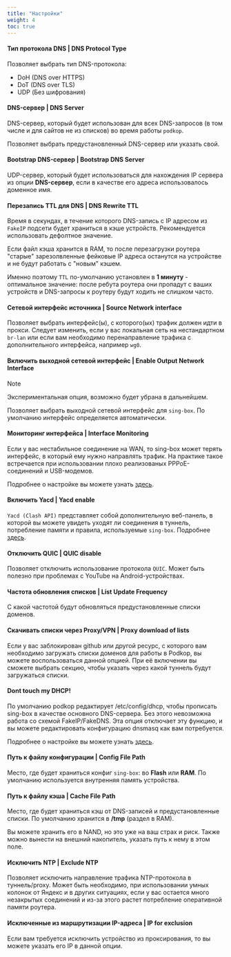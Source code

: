 ```yaml
---
title: "Настройки"
weight: 4
toc: true
---
```


#### Тип протокола DNS | DNS Protocol Type

Позволяет выбрать тип DNS-протокола:

- DoH (DNS over HTTPS)
- DoT (DNS over TLS)
- UDP (Без шифрования)

#### DNS-сервер | DNS Server

DNS-сервер, который будет использован для всех DNS-запросов (в том числе и для сайтов не из списков) во время работы `podkop`.

Позволяет выбрать предустановленный DNS-сервер или указать свой.


#### Bootstrap DNS-сервер | Bootstrap DNS Server

UDP-сервер, который будет использоваться для нахождения IP сервера из опции **DNS-сервер**, если в качестве его адреса использовалось доменное имя.

#### Перезапись TTL для DNS | DNS Rewrite TTL

Время в секундах, в течение которого DNS-запись с IP адресом из `FakeIP` подсети будет храниться в кэше устройств. Рекомендуется использовать дефолтное значение.

Если файл кэша хранится в RAM, то после перезагрузки роутера "старые" зарезолвленные фейковые IP адреса останутся на устройстве и не будут работать с "новым" кэшем.

Именно поэтому `TTL` по-умолчанию установлен в **1 минуту** - оптимальное значение: после ребута роутера они пропадут с ваших устройств и DNS-запросы к роутеру будут ходить не слишком часто.

#### Сетевой интерфейс источника | Source Network interface

Позволяет выбрать интерфейс(ы), с которого(ых) трафик должен идти в прокси. Следует изменить, если у вас локальная сеть на нестандартном `br-lan` или если вам необходимо перенаправление трафика с дополнительного интерфейса, например `wg0`.

#### Включить выходной сетевой интерфейс | Enable Output Network Interface

> [!NOTE]
> Экспериментальная опция, возможно будет убрана в дальнейшем.

Позволяет выбрать выходной сетевой интерфейс для `sing-box`. По умолчанию интерфейс определяется автоматически.


#### Мониторинг интерфейса | Interface Monitoring

Если у вас нестабильное соединение на WAN, то sing-box может терять интерфейс, в который ему нужно направлять трафик. На практике такое встречается при использовании плохо реализованых PPPoE-соединений и USB-модемов.

Подробнее о настройке вы можете узнать [здесь](/docs/badwan/).

#### Включить Yacd | Yacd enable

`Yacd (Clash API)` представляет собой дополнительную веб-панель, в которой вы можете увидеть уходят ли соединения в туннель, потребление памяти и правила, используемые `sing-box`. Подробнее [здесь](/docs/yacd/).

#### Отключить QUIC | QUIC disable

Позволяет отключить использование протокола `QUIC`. Может быть полезно при проблемах с YouTube на Android-устройствах.

#### Частота обновления списков | List Update Frequency

С какой частотой будут обновляться предустановленные списки доменов.

#### Скачивать списки через Proxy/VPN | Proxy download of lists

Если у вас заблокирован github или другой ресурс, с которого вам необходимо загружать списки доменов для работы в Podkop, вы можете воспользоваться данной опцией. При её включении вы сможете выбрать секцию, чтобы указать через какой туннель будут загружаться списки. 

#### Dont touch my DHCP!

По умолчанию podkop редактирует /etc/config/dhcp, чтобы прописать sing-box в качестве основного DNS-сервера. Без этого невозможна работа со схемой FakeIP/FakeDNS. Эта опция отключает эту функцию, и вы можете редактировать конфигурацию dnsmasq как вам потребуется.

Подробнее о настройке вы можете узнать [здесь](/docs/dont-touch-my-dhcp/).

#### Путь к файлу конфигурации | Config File Path

Место, где будет храниться конфиг `sing-box`: во **Flash** или **RAM**. По умолчанию используется внутренняя память устройства.

#### Путь к файлу кэша | Cache File Path

Место, где будет храниться кэш от DNS-записей и предустановленные списки. По умолчанию хранится в **/tmp** (раздел в RAM).

Вы можете хранить его в NAND, но это уже на ваш страх и риск. Также можно вынести на внешний накопитель, указать путь к нему в этом поле.

#### Исключить NTP | Exclude NTP

Позволяет исключить направление трафика NTP-протокола в туннель/proxy. Может быть необходимо, при использовании умных колонок от Яндекс и в других ситуациях, если у вас остается много незакрытых соединений и из-за этого растет потребление оперативной памяти роутера.

#### Исключенные из маршрутизации IP-адреса | IP for exclusion

Если вам требуется исключить устройство из проксирования, то вы можете указать его IP в данной опции.
